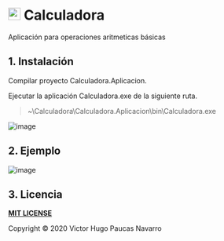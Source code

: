 # <img src="https://user-images.githubusercontent.com/59380623/78417826-aa24c900-75fb-11ea-9cf3-cf7e6307cafd.png" width="25"> **Calculadora**
Aplicación para operaciones aritmeticas básicas

## 1. Instalación
Compilar proyecto Calculadora.Aplicacion.

Ejecutar la aplicación Calculadora.exe de la siguiente ruta.
> ~\Calculadora\Calculadora.Aplicacion\bin\Calculadora.exe

![image](https://user-images.githubusercontent.com/59380623/78417842-dccec180-75fb-11ea-9c73-41e474f5f53b.png)

## 2. Ejemplo
![image](https://user-images.githubusercontent.com/59380623/78417863-1bfd1280-75fc-11ea-89aa-ec13a7af8182.png)

## 3. Licencia
**[MIT LICENSE](https://github.com/victorpaucas/Calculadora/blob/master/LICENSE)**

Copyright © 2020 Victor Hugo Paucas Navarro
